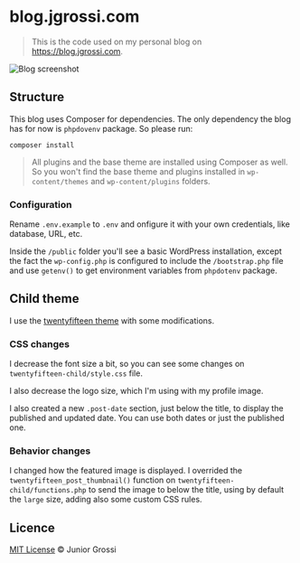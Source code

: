 # blog.jgrossi.com

> This is the code used on my personal blog on https://blog.jgrossi.com.

![Blog screenshot](http://snaps.jgrossi.com/2018-03-13-drfrjgjuej.png)

## Structure

This blog uses Composer for dependencies. The only dependency the blog has for now is `phpdovenv` package. So please run:

```
composer install
```

> All plugins and the base theme are installed using Composer as well. So you won't find the base theme and plugins installed in `wp-content/themes` and `wp-content/plugins` folders.

### Configuration

Rename `.env.example` to `.env` and  onfigure it with your own credentials, like database, URL, etc.

Inside the `/public` folder you'll see a basic WordPress installation, except the fact the `wp-config.php` is configured to include the `/bootstrap.php` file and use `getenv()` to get environment variables from `phpdotenv` package.

## Child theme

I use the [twentyfifteen theme](https://wordpress.org/themes/twentyfifteen/) with some modifications.

### CSS changes

I decrease the font size a bit, so you can see some changes on `twentyfifteen-child/style.css` file.

I also decrease the logo size, which I'm using with my profile image.

I also created a new `.post-date` section, just below the title, to display the published and updated date. You can use both dates or just the published one.

### Behavior changes

I changed how the featured image is displayed. I overrided the `twentyfifteen_post_thumbnail()` function on `twentyfifteen-child/functions.php` to send the image to below the title, using by default the `large` size, adding also some custom CSS rules.

## Licence

[MIT License](http://jgrossi.mit-license.org/) © Junior Grossi